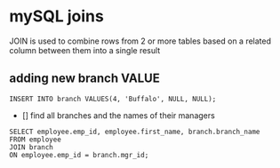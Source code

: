 # mySQL joins

<p>JOIN is used to combine rows from 2 or more tables based on a related column between them into a single result</p>

## adding new branch VALUE

```
INSERT INTO branch VALUES(4, 'Buffalo', NULL, NULL);
```

- [] find all branches and the names of their managers

```
SELECT employee.emp_id, employee.first_name, branch.branch_name
FROM employee
JOIN branch
ON employee.emp_id = branch.mgr_id;
```

